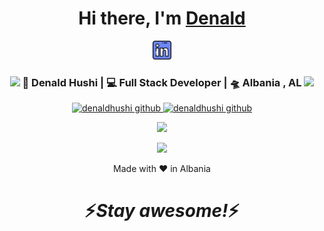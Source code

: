 <div align="center">
   <h1>Hi there, I'm <a href="https://linkbiofy.com/">Denald</a></h1>
</div>

<p align='center'>
   <a href="https://www.linkedin.com/in/denaldhushi/"><img height="30" src="https://raw.githubusercontent.com/8bithemant/8bithemant/master/linkedin.png?raw=true"></a>
 </p>



<div align="center">
<h3>
  <img src="https://media.giphy.com/media/WUlplcMpOCEmTGBtBW/giphy.gif" width="30"> 🙎 Denald Hushi | 💻 Full Stack Developer | 🛸 Albania , AL <img src="https://media.giphy.com/media/WUlplcMpOCEmTGBtBW/giphy.gif" width="30"></h3>
</div>



<p align="center">
   <a href="https://badges.pufler.dev/years/denaldhushi">
     <img alt="denaldhushi github" src="https://badges.pufler.dev/years/denaldhushi/">
  </a>
   <a href="https://badges.pufler.dev/repos/denaldhushi">
     <img alt="denaldhushi github" src="https://badges.pufler.dev/repos/denaldhushi/">
  </a>
 </p>
 
<p align="center" >
<a href="[https://github.com/anuraghazra/github-readme-stats](https://github-readme-stats.vercel.app/api?username=denaldhushi&show_icons=true)"> 
    <img src="https://github-readme-stats.vercel.app/api?username=denaldhushi&show_icons=true"/>
  </a>
</p>

<p align="center" >
<a href="[https://github.com/anuraghazra/github-readme-stats](https://github-readme-stats.vercel.app/api/top-langs/?username=denaldhushi&show_icons=true)"> 
    <img src="https://github-readme-stats.vercel.app/api/top-langs/?username=denaldhushi&show_icons=true"/>
</a>
</p>
<p align="center">Made with ❤️ in Albania</p>

<h1 align='center'>⚡️<i>Stay awesome!</i>⚡️</h1>
